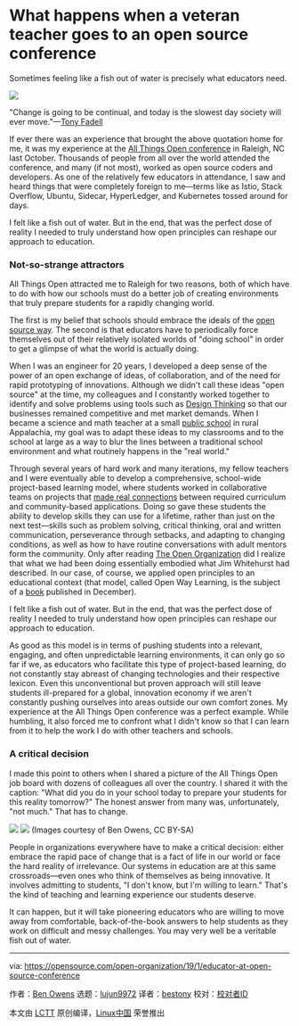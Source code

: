 [#]: collector: (lujun9972)
[#]: translator: (bestony)
[#]: reviewer: ( )
[#]: publisher: ( )
[#]: url: ( )
[#]: subject: (What happens when a veteran teacher goes to an open source conference)
[#]: via: (https://opensource.com/open-organization/19/1/educator-at-open-source-conference)
[#]: author: (Ben Owens https://opensource.com/users/engineerteacher)

What happens when a veteran teacher goes to an open source conference
======
Sometimes feeling like a fish out of water is precisely what educators need.

![](https://opensource.com/sites/default/files/styles/image-full-size/public/lead-images/rh_003588_01_rd3os.combacktoschoolseriesgen_rh_032x_0.png?itok=cApG9aB4)

"Change is going to be continual, and today is the slowest day society will ever move."—[Tony Fadell][1]

If ever there was an experience that brought the above quotation home for me, it was my experience at the [All Things Open conference][2] in Raleigh, NC last October. Thousands of people from all over the world attended the conference, and many (if not most), worked as open source coders and developers. As one of the relatively few educators in attendance, I saw and heard things that were completely foreign to me—terms like as Istio, Stack Overflow, Ubuntu, Sidecar, HyperLedger, and Kubernetes tossed around for days.

I felt like a fish out of water. But in the end, that was the perfect dose of reality I needed to truly understand how open principles can reshape our approach to education.

### Not-so-strange attractors

All Things Open attracted me to Raleigh for two reasons, both of which have to do with how our schools must do a better job of creating environments that truly prepare students for a rapidly changing world.

The first is my belief that schools should embrace the ideals of the [open source way][3]. The second is that educators have to periodically force themselves out of their relatively isolated worlds of "doing school" in order to get a glimpse of what the world is actually doing.

When I was an engineer for 20 years, I developed a deep sense of the power of an open exchange of ideas, of collaboration, and of the need for rapid prototyping of innovations. Although we didn't call these ideas "open source" at the time, my colleagues and I constantly worked together to identify and solve problems using tools such as [Design Thinking][4] so that our businesses remained competitive and met market demands. When I became a science and math teacher at a small [public school][5] in rural Appalachia, my goal was to adapt these ideas to my classrooms and to the school at large as a way to blur the lines between a traditional school environment and what routinely happens in the "real world."

Through several years of hard work and many iterations, my fellow teachers and I were eventually able to develop a comprehensive, school-wide project-based learning model, where students worked in collaborative teams on projects that [made real connections][6] between required curriculum and community-based applications. Doing so gave these students the ability to develop skills they can use for a lifetime, rather than just on the next test—skills such as problem solving, critical thinking, oral and written communication, perseverance through setbacks, and adapting to changing conditions, as well as how to have routine conversations with adult mentors form the community. Only after reading [The Open Organization][7] did I realize that what we had been doing essentially embodied what Jim Whitehurst had described. In our case, of course, we applied open principles to an educational context (that model, called Open Way Learning, is the subject of a [book][8] published in December).

I felt like a fish out of water. But in the end, that was the perfect dose of reality I needed to truly understand how open principles can reshape our approach to education.

As good as this model is in terms of pushing students into a relevant, engaging, and often unpredictable learning environments, it can only go so far if we, as educators who facilitate this type of project-based learning, do not constantly stay abreast of changing technologies and their respective lexicon. Even this unconventional but proven approach will still leave students ill-prepared for a global, innovation economy if we aren't constantly pushing ourselves into areas outside our own comfort zones. My experience at the All Things Open conference was a perfect example. While humbling, it also forced me to confront what I didn't know so that I can learn from it to help the work I do with other teachers and schools.

### A critical decision

I made this point to others when I shared a picture of the All Things Open job board with dozens of colleagues all over the country. I shared it with the caption: "What did you do in your school today to prepare your students for this reality tomorrow?" The honest answer from many was, unfortunately, "not much." That has to change.

![](https://opensource.com/sites/default/files/images/open-org/owens_1.jpg)
![](https://opensource.com/sites/default/files/images/open-org/owens_2.jpg)
(Images courtesy of Ben Owens, CC BY-SA)

People in organizations everywhere have to make a critical decision: either embrace the rapid pace of change that is a fact of life in our world or face the hard reality of irrelevance. Our systems in education are at this same crossroads—even ones who think of themselves as being innovative. It involves admitting to students, "I don't know, but I'm willing to learn." That's the kind of teaching and learning experience our students deserve.

It can happen, but it will take pioneering educators who are willing to move away from comfortable, back-of-the-book answers to help students as they work on difficult and messy challenges. You may very well be a veritable fish out of water.

--------------------------------------------------------------------------------

via: https://opensource.com/open-organization/19/1/educator-at-open-source-conference

作者：[Ben Owens][a]
选题：[lujun9972][b]
译者：[bestony](https://github.com/bestony)
校对：[校对者ID](https://github.com/校对者ID)

本文由 [LCTT](https://github.com/LCTT/TranslateProject) 原创编译，[Linux中国](https://linux.cn/) 荣誉推出

[a]: https://opensource.com/users/engineerteacher
[b]: https://github.com/lujun9972
[1]: https://en.wikipedia.org/wiki/Tony_Fadell
[2]: https://allthingsopen.org/
[3]: https://opensource.com/open-source-way
[4]: https://dschool.stanford.edu/resources-collections/a-virtual-crash-course-in-design-thinking
[5]: https://www.tricountyearlycollege.org/
[6]: https://www.bie.org/about/what_pbl
[7]: https://www.redhat.com/en/explore/the-open-organization-book
[8]: https://www.amazon.com/Open-Up-Education-Learning-Transform/dp/1475842007/ref=tmm_pap_swatch_0?_encoding=UTF8&qid=&sr=
